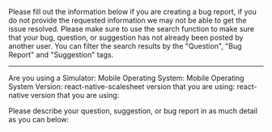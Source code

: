 Please fill out the information below if you are creating a bug report, if you do not provide the requested information we may not be able to get the issue resolved. Please make sure to use the search function to make sure that your bug, question, or suggestion has not already been posted by another user. You can filter the search results by the "Question", "Bug Report" and "Suggestion" tags.

-------

Are you using a Simulator:
Mobile Operating System:
Mobile Operating System Version:
react-native-scalesheet version that you are using:
react-native version that you are using:


Please describe your question, suggestion, or bug report in as much detail as you can below:
